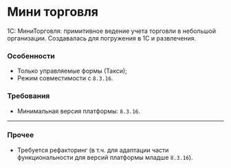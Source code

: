 # Мини торговля
1С: МиниТорговля: примитивное ведение учета торговли в небольшой организации.
Создавалась для погружения в 1С и развлечения.

### Особенности
- Только управляемые формы (Такси);
- Режим совместимости с `8.3.16`.

### Требования
- Минимальная версия платформы: `8.3.16`.

---

### Прочее
- Требуется рефакторинг (в т.ч. для адаптации части функциональности для версий платформы младше `8.3.16`).
